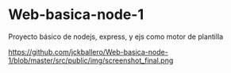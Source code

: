 # Web-basica-node-1
Proyecto básico de nodejs, express, y ejs como motor de plantilla

https://github.com/jckballero/Web-basica-node-1/blob/master/src/public/img/screenshot_final.png
